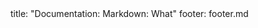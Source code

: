 <frontmatter>
title: "Documentation: Markdown: What"
footer: footer.md
</frontmatter>

<include src="navbar.md" boilerplate />

<include src="unit-inPage-asFlat.md" boilerplate />